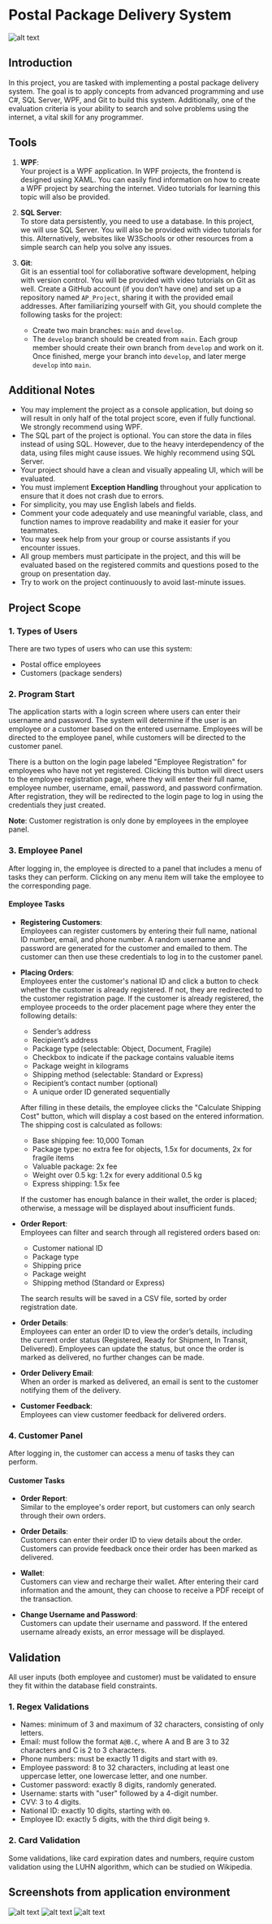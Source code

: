 # Postal Package Delivery System
![alt text](https://github.com/saeedvft/PostApp/blob/main/Screenshots/Main-window.jpg?raw=true)
## Introduction
In this project, you are tasked with implementing a postal package delivery system. The goal is to apply concepts from advanced programming and use C#, SQL Server, WPF, and Git to build this system. Additionally, one of the evaluation criteria is your ability to search and solve problems using the internet, a vital skill for any programmer.

## Tools
1. **WPF**:  
   Your project is a WPF application. In WPF projects, the frontend is designed using XAML. You can easily find information on how to create a WPF project by searching the internet. Video tutorials for learning this topic will also be provided.
   
2. **SQL Server**:  
   To store data persistently, you need to use a database. In this project, we will use SQL Server. You will also be provided with video tutorials for this. Alternatively, websites like W3Schools or other resources from a simple search can help you solve any issues.
   
3. **Git**:  
   Git is an essential tool for collaborative software development, helping with version control. You will be provided with video tutorials on Git as well. Create a GitHub account (if you don’t have one) and set up a repository named `AP_Project`, sharing it with the provided email addresses. After familiarizing yourself with Git, you should complete the following tasks for the project:
   
   - Create two main branches: `main` and `develop`.
   - The `develop` branch should be created from `main`. Each group member should create their own branch from `develop` and work on it. Once finished, merge your branch into `develop`, and later merge `develop` into `main`.

## Additional Notes
- You may implement the project as a console application, but doing so will result in only half of the total project score, even if fully functional. We strongly recommend using WPF.
- The SQL part of the project is optional. You can store the data in files instead of using SQL. However, due to the heavy interdependency of the data, using files might cause issues. We highly recommend using SQL Server.
- Your project should have a clean and visually appealing UI, which will be evaluated.
- You must implement **Exception Handling** throughout your application to ensure that it does not crash due to errors.
- For simplicity, you may use English labels and fields.
- Comment your code adequately and use meaningful variable, class, and function names to improve readability and make it easier for your teammates.
- You may seek help from your group or course assistants if you encounter issues.
- All group members must participate in the project, and this will be evaluated based on the registered commits and questions posed to the group on presentation day.
- Try to work on the project continuously to avoid last-minute issues.

## Project Scope

### 1. Types of Users
There are two types of users who can use this system:
- Postal office employees
- Customers (package senders)

### 2. Program Start
The application starts with a login screen where users can enter their username and password. The system will determine if the user is an employee or a customer based on the entered username. Employees will be directed to the employee panel, while customers will be directed to the customer panel.

There is a button on the login page labeled "Employee Registration" for employees who have not yet registered. Clicking this button will direct users to the employee registration page, where they will enter their full name, employee number, username, email, password, and password confirmation. After registration, they will be redirected to the login page to log in using the credentials they just created.

**Note**: Customer registration is only done by employees in the employee panel.

### 3. Employee Panel
After logging in, the employee is directed to a panel that includes a menu of tasks they can perform. Clicking on any menu item will take the employee to the corresponding page.

#### Employee Tasks
- **Registering Customers**:  
  Employees can register customers by entering their full name, national ID number, email, and phone number. A random username and password are generated for the customer and emailed to them. The customer can then use these credentials to log in to the customer panel.
  
- **Placing Orders**:  
  Employees enter the customer's national ID and click a button to check whether the customer is already registered. If not, they are redirected to the customer registration page. If the customer is already registered, the employee proceeds to the order placement page where they enter the following details:
    - Sender’s address
    - Recipient’s address
    - Package type (selectable: Object, Document, Fragile)
    - Checkbox to indicate if the package contains valuable items
    - Package weight in kilograms
    - Shipping method (selectable: Standard or Express)
    - Recipient’s contact number (optional)
    - A unique order ID generated sequentially

  After filling in these details, the employee clicks the "Calculate Shipping Cost" button, which will display a cost based on the entered information. The shipping cost is calculated as follows:
    - Base shipping fee: 10,000 Toman
    - Package type: no extra fee for objects, 1.5x for documents, 2x for fragile items
    - Valuable package: 2x fee
    - Weight over 0.5 kg: 1.2x for every additional 0.5 kg
    - Express shipping: 1.5x fee

  If the customer has enough balance in their wallet, the order is placed; otherwise, a message will be displayed about insufficient funds.

- **Order Report**:  
  Employees can filter and search through all registered orders based on:
    - Customer national ID
    - Package type
    - Shipping price
    - Package weight
    - Shipping method (Standard or Express)
  
  The search results will be saved in a CSV file, sorted by order registration date.

- **Order Details**:  
  Employees can enter an order ID to view the order’s details, including the current order status (Registered, Ready for Shipment, In Transit, Delivered). Employees can update the status, but once the order is marked as delivered, no further changes can be made.

- **Order Delivery Email**:  
  When an order is marked as delivered, an email is sent to the customer notifying them of the delivery.

- **Customer Feedback**:  
  Employees can view customer feedback for delivered orders.

### 4. Customer Panel
After logging in, the customer can access a menu of tasks they can perform.

#### Customer Tasks
- **Order Report**:  
  Similar to the employee's order report, but customers can only search through their own orders.
  
- **Order Details**:  
  Customers can enter their order ID to view details about the order. Customers can provide feedback once their order has been marked as delivered.

- **Wallet**:  
  Customers can view and recharge their wallet. After entering their card information and the amount, they can choose to receive a PDF receipt of the transaction.

- **Change Username and Password**:  
  Customers can update their username and password. If the entered username already exists, an error message will be displayed.

## Validation
All user inputs (both employee and customer) must be validated to ensure they fit within the database field constraints.

### 1. Regex Validations
- Names: minimum of 3 and maximum of 32 characters, consisting of only letters.
- Email: must follow the format `A@B.C`, where A and B are 3 to 32 characters and C is 2 to 3 characters.
- Phone numbers: must be exactly 11 digits and start with `09`.
- Employee password: 8 to 32 characters, including at least one uppercase letter, one lowercase letter, and one number.
- Customer password: exactly 8 digits, randomly generated.
- Username: starts with "user" followed by a 4-digit number.
- CVV: 3 to 4 digits.
- National ID: exactly 10 digits, starting with `00`.
- Employee ID: exactly 5 digits, with the third digit being `9`.

### 2. Card Validation
Some validations, like card expiration dates and numbers, require custom validation using the LUHN algorithm, which can be studied on Wikipedia.

## Screenshots from application environment
![alt text](https://github.com/saeedvft/PostApp/blob/main/Screenshots/Employee-panel.jpg?raw=true)
![alt text](https://github.com/saeedvft/PostApp/blob/main/Screenshots/Filtered_Panel.jpg?raw=true)
![alt text](https://github.com/saeedvft/PostApp/blob/main/Screenshots/Wallet.jpg?raw=true)
